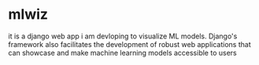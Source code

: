 # mlwiz
it is a django web app i am devloping to visualize ML models.
Django's framework also facilitates the development of robust web applications that can showcase and make machine learning models accessible to users
